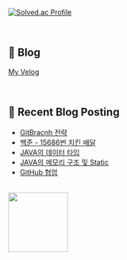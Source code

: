 [![Solved.ac Profile](http://mazassumnida.wtf/api/v2/generate_badge?boj=jj030207)](https://solved.ac/jj030207/)

<br>

## 📖 Blog

[My Velog](https://velog.io/@jaejun03/posts)

<br>

## 🤖 Recent Blog Posting 
<!-- BLOG-POST-LIST:START -->
- [GitBracnh 전략](https://velog.io/@jaejun03/Git-%EB%B8%8C%EB%9E%9C%EC%B9%98-%EC%A0%84%EB%9E%B5-Git-flow-GitHub-flow)
- [백준 - 15686번 치킨 배달](https://velog.io/@jaejun03/%EB%B0%B1%EC%A4%80-15686%EB%B2%88-%EC%B9%98%ED%82%A8-%EB%B0%B0%EB%8B%AC-C)
- [JAVA의 데이터 타입](https://velog.io/@jaejun03/JAVA-Java%EC%9D%98-%EB%8D%B0%EC%9D%B4%ED%84%B0-%ED%83%80%EC%9E%85)
- [JAVA의 메모리 구조 및 Static](https://velog.io/@jaejun03/JAVA-Java-%EB%A9%94%EB%AA%A8%EB%A6%AC-%EA%B5%AC%EC%A1%B0-%EB%B0%8F-Static)
- [GitHub 협업](https://velog.io/@jaejun03/GitHub-GitHub%EB%A1%9C-%ED%98%91%EC%97%85%ED%95%98%EA%B8%B0)
<!-- BLOG-POST-LIST:END -->

<br>
<a href="https://github.com/imysh578"><img align="center" style="height:120px" src="https://github-readme-stats.vercel.app/api/top-langs/?username=LeeJaeJun1&layout=compact&theme=nord&hide_border=true" /></a> 
